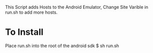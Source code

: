 This Script adds Hosts to the Android Emulator, Change Site Varible in run.sh to add more hosts.

To Install
==

Place run.sh into the root of the android sdk
	$ sh run.sh
